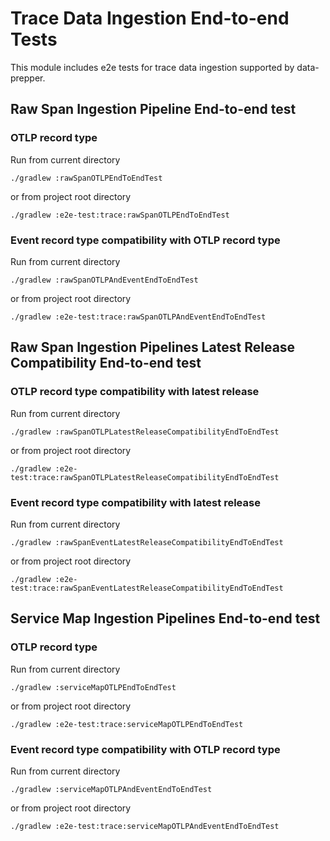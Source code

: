 # Trace Data Ingestion End-to-end Tests

This module includes e2e tests for trace data ingestion supported by data-prepper.

## Raw Span Ingestion Pipeline End-to-end test

### OTLP record type

Run from current directory
```
./gradlew :rawSpanOTLPEndToEndTest
```
or from project root directory
```
./gradlew :e2e-test:trace:rawSpanOTLPEndToEndTest
```

### Event record type compatibility with OTLP record type

Run from current directory
```
./gradlew :rawSpanOTLPAndEventEndToEndTest
```
or from project root directory
```
./gradlew :e2e-test:trace:rawSpanOTLPAndEventEndToEndTest
```

## Raw Span Ingestion Pipelines Latest Release Compatibility End-to-end test

### OTLP record type compatibility with latest release

Run from current directory
```
./gradlew :rawSpanOTLPLatestReleaseCompatibilityEndToEndTest
```
or from project root directory
```
./gradlew :e2e-test:trace:rawSpanOTLPLatestReleaseCompatibilityEndToEndTest
```

### Event record type compatibility with latest release

Run from current directory
```
./gradlew :rawSpanEventLatestReleaseCompatibilityEndToEndTest
```
or from project root directory
```
./gradlew :e2e-test:trace:rawSpanEventLatestReleaseCompatibilityEndToEndTest
```

## Service Map Ingestion Pipelines End-to-end test

### OTLP record type

Run from current directory
```
./gradlew :serviceMapOTLPEndToEndTest
```
or from project root directory
```
./gradlew :e2e-test:trace:serviceMapOTLPEndToEndTest
```

### Event record type compatibility with OTLP record type

Run from current directory
```
./gradlew :serviceMapOTLPAndEventEndToEndTest
```
or from project root directory
```
./gradlew :e2e-test:trace:serviceMapOTLPAndEventEndToEndTest
```